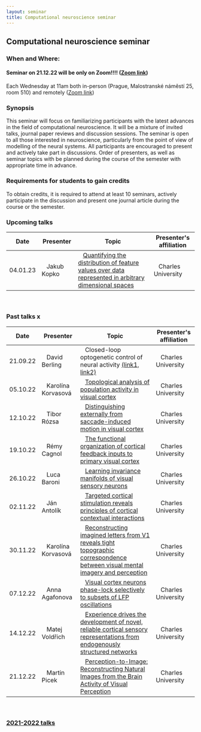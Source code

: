 ```yaml
---
layout: seminar
title: Computational neuroscience seminar
---
```


## Computational neuroscience seminar 

### When and Where: 
#### Seminar on 21.12.22 will be only on Zoom!!!! ([Zoom link](https://cuni-cz.zoom.us/j/99670017268))
Each Wednesday at 11am both in-person (Prague, Malostranské náměstí 25, room 510) and remotely ([Zoom link](https://cuni-cz.zoom.us/j/99670017268))


### Synopsis

This seminar will focus on familiarizing participants with the latest advances in the field of computational neuroscience. It will be a mixture of invited talks, journal paper reviews and discussion sessions. The seminar is open to all those interested in neuroscience, particularly from the point of view of modelling of the neural systems.
All participants are encouraged to present and actively take part in discussions. Order of presenters, as well as seminar topics with be planned during the course of the semester with appropriate time in advance.

### Requirements for students to gain credits

To obtain credits, it is required to attend at least 10 seminars, actively participate in the discussion and present one journal article during the course or the semester.

### Upcoming talks


|Date| Presenter | Topic  |  Presenter's affiliation |
|-------|---------------------------------|----|----|
|04.01.23| &nbsp;&nbsp;  Jakub Kopko | &nbsp;&nbsp; [Quantifying the distribution of feature values over data represented in arbitrary dimensional spaces](https://www.biorxiv.org/content/10.1101/2022.11.23.517657v1) | &nbsp;&nbsp; Charles University  |

#### &nbsp;


### Past talks x

|Date| Presenter |Topic  | Presenter's affiliation |
|----|---------- |------|-------------------------|
|21.09.22 | &nbsp;&nbsp; David Berling | &nbsp;&nbsp; Closed-loop optogenetic control of neural activity  [(link1,](https://doi.org/10.1088/1741-2552/abb89c) [link2)](https://doi.org/10.1088/1741-2552/aaa506 )  | &nbsp;&nbsp; Charles University  |
|05.10.22 | &nbsp;&nbsp;  Karolína Korvasová | &nbsp;&nbsp;  [Topological analysis of population activity in visual cortex](https://www.ncbi.nlm.nih.gov/pmc/articles/PMC2924880/)| &nbsp;&nbsp;  Charles University |
|12.10.22 | &nbsp;&nbsp;  Tibor  Rózsa | &nbsp;&nbsp; [Distinguishing externally from saccade-induced motion in visual cortex](https://www.nature.com/articles/s41586-022-05196-w)  | &nbsp;&nbsp; Charles University  |
|19.10.22 | &nbsp;&nbsp;  Rémy Cagnol | &nbsp;&nbsp;  [The functional organization of cortical feedback inputs to primary visual cortex](http://petreanulab.org/wp-content/uploads/2018/10/Marques-et-al.-Nature-Neuroscience-2018.pdf)| &nbsp;&nbsp;  Charles University |
|26.10.22 | &nbsp;&nbsp;  Luca  Baroni | &nbsp;&nbsp; [Learning invariance manifolds of visual sensory neurons](https://openreview.net/forum?id=2dQyENiU330) | &nbsp;&nbsp; Charles University  |
|02.11.22 | &nbsp;&nbsp;  Ján Antolík | &nbsp;&nbsp; [Targeted cortical stimulation reveals principles of cortical contextual interactions](https://www.biorxiv.org/content/10.1101/2022.06.22.497254v1)  | &nbsp;&nbsp; Charles University  |
|30.11.22 | &nbsp;&nbsp; Karolína Korvasová | &nbsp;&nbsp; [Reconstructing imagined letters from V1 reveals tight topographic correspondence between visual mental imagery and perception](https://link.springer.com/article/10.1007/s00429-019-01828-6) | &nbsp;&nbsp; Charles University  |
|07.12.22 | &nbsp;&nbsp;  Anna Agafonova | &nbsp;&nbsp; [Visual cortex neurons phase-lock selectively to subsets of LFP oscillations](https://journals.physiology.org/doi/full/10.1152/jn.00496.2018) | &nbsp;&nbsp; Charles University  |
|14.12.22 | &nbsp;&nbsp;  Matej Voldřich | &nbsp;&nbsp; [Experience drives the development of novel, reliable cortical sensory representations from endogenously structured networks](https://www.biorxiv.org/content/10.1101/2022.11.14.516507v1)  | &nbsp;&nbsp; Charles University  |
|21.12.22 | &nbsp;&nbsp;  Martin Picek | &nbsp;&nbsp; [Perception-to-Image: Reconstructing Natural Images from the Brain Activity of Visual Perception](https://link.springer.com/article/10.1007/s10439-020-02502-3)  | &nbsp;&nbsp; Charles University  |

#### &nbsp;

### [2021-2022 talks](./compneuroseminar2021.html)